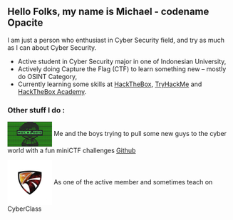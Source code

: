 ## Hello Folks, my name is Michael - codename Opacite

I am just a person who enthusiast in Cyber Security field, and try as much as I can about Cyber Security.

- Active student in Cyber Security major in one of Indonesian University,
- Actively doing Capture the Flag (CTF) to learn something new – mostly do OSINT Category,
- Currently learning some skills at [HackTheBox][HTB], [TryHackMe][THM] and [HackTheBox Academy][HackTheBoxAca].

### Other stuff I do :

[<img align="center" alt="HackLabs" width="100px" src="images/HackLabs.jpg">][HackLabs]
Me and the boys trying to pull some new guys to the cyber world with a fun miniCTF challenges
[Github][HackLabsGit]

[<img align="center" alt="Cyber Security Community" width="100px" src="images/csc.png">][CSC]
As one of the active member and sometimes teach on CyberClass

[HTB]: https://www.hackthebox.eu/
[THM]: https://tryhackme.com/
[HackLabs]: https://www.instagram.com/hacklabs.id/
[HackLabsGit]: https://github.com/HackLabsId/HackLabsChall/
[CSC]: https://student-activity.binus.ac.id/csc/
[HackTheBoxAca]: https://academy.hackthebox.eu/
